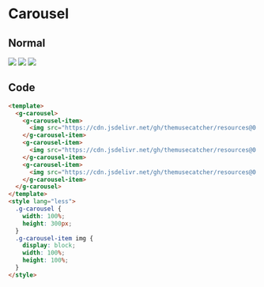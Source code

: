 # Carousel

## Normal

<script setup>
import { GCarousel, GCarouselItem } from '../../src/components/carousel';

</script>

<g-carousel>
  <g-carousel-item>
    <img src="https://cdn.jsdelivr.net/gh/themusecatcher/resources@0.0.3/1.jpg" />
  </g-carousel-item>
  <g-carousel-item>
    <img src="https://cdn.jsdelivr.net/gh/themusecatcher/resources@0.0.3/2.jpg" />
  </g-carousel-item>
  <g-carousel-item>
    <img src="https://cdn.jsdelivr.net/gh/themusecatcher/resources@0.0.3/3.jpg" />
  </g-carousel-item>
</g-carousel>

<style lang="less">
.g-carousel {
  width: 100%;
  height: 300px;
}
.g-carousel-item img{
  display: block;
  width: 100%;
  height: 100%;
}
</style>

## Code

```html
<template>
  <g-carousel>
    <g-carousel-item>
      <img src="https://cdn.jsdelivr.net/gh/themusecatcher/resources@0.0.3/1.jpg" />
    </g-carousel-item>
    <g-carousel-item>
      <img src="https://cdn.jsdelivr.net/gh/themusecatcher/resources@0.0.3/2.jpg" />
    </g-carousel-item>
    <g-carousel-item>
      <img src="https://cdn.jsdelivr.net/gh/themusecatcher/resources@0.0.3/3.jpg" />
    </g-carousel-item>
  </g-carousel>
</template>
<style lang="less">
  .g-carousel {
    width: 100%;
    height: 300px;
  }
  .g-carousel-item img {
    display: block;
    width: 100%;
    height: 100%;
  }
</style>
```

